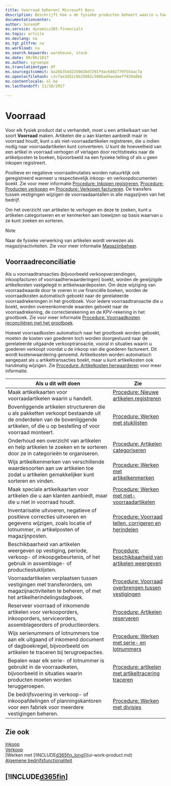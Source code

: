 ```yaml
---
title: Voorraad beheren| Microsoft Docs
description: Beschrijft hoe u de fysieke producten beheert waarin u handelt, bijvoorbeeld de voorraad in uw magazijn.
documentationcenter: 
author: SorenGP
ms.service: dynamics365-financials
ms.topic: article
ms.devlang: na
ms.tgt_pltfrm: na
ms.workload: na
ms.search.keywords: warehouse, stock
ms.date: 09/08/2017
ms.author: sgroespe
ms.translationtype: HT
ms.sourcegitcommit: ba26b354d235981bd7291f9ac6402779f554ac7a
ms.openlocfilehash: c3cfae3d52cbb25882c5986ad4aedaef7939a8b6
ms.contentlocale: nl-be
ms.lasthandoff: 11/10/2017

---
```


# <a name="inventory"></a>Voorraad
Voor elk fysiek product dat u verhandelt, moet u een artikelkaart van het soort **Voorraad** maken. Artikelen die u aan klanten aanbiedt maar in voorraad houdt, kunt u als niet-voorraadartikelen registreren, die u indien nodig naar voorraadartikelen kunt converteren. U kunt de hoeveelheid van een artikel in voorraad verhogen of verlagen door rechtstreeks naar de artikelposten te boeken, bijvoorbeeld na een fysieke telling of als u geen inkopen registreert.

Positieve en negatieve voorraadmutaties worden natuurklijk ook geregistreerd wanneer u respectievelijk inkoop- en verkoopdocumenten boekt. Zie voor meer informatie [Procedure: Inkopen registreren](purchasing-how-record-purchases.md), [Procedure: Producten verkopen](sales-how-sell-products.md) en [Procedure: Verkopen factureren](sales-how-invoice-sales.md). De transfers tussen vestigingen wijzigen de voorraadaantallen in alle magazijnen van het bedrijf.   

Om het overzicht van artikelen te verhogen en deze te zoeken, kunt u artikelen categoriseren en er kenmerken aan toewijzen op basis waarvan u ze kunt zoeken en sorteren.

> [!NOTE]
> Naar de fysieke verwerking van artikelen wordt verwezen als magazijnactiviteiten. Zie voor meer informatie [Magazijnbeheer](warehouse-manage-warehouse.md).

## <a name="inventory-reconciliation"></a>Voorraadreconciliatie
Als u voorraadtransacties (bijvoorbeeld verkoopverzendingen, inkoopfacturen of voorraadherwaarderingen) boekt, worden de gewijzigde artikelkosten vastgelegd in artikelwaardeposten. Om deze wijziging van voorraadwaarde door te voeren in uw financiële boeken, worden de voorraadkosten automatisch geboekt naar de gerelateerde voorraadrekeningen in het grootboek. Voor iedere voorraadtransactie die u boekt, worden overeenkomende waarden geboekt naar de voorraadrekening, de correctierekening en de KPV-rekening in het grootboek. Zie voor meer informatie [Procedure: Voorraadkosten reconciliëren met het grootboek](finance-how-to-post-inventory-costs-to-the-general-ledger.md).

Hoewel voorraadkosten automatisch naar het grootboek worden geboekt, moeten de kosten van goederen toch worden doorgestuurd naar de gerelateerde uitgaande verkooptransactie, vooral in situaties waarin u goederen verkoopt voordat u de inkoop van die goederen factureert. Dit wordt kostenwaardering genoemd. Artikelkosten worden automatisch aangepast als u artikeltransacties boekt, maar u kunt artikelkosten ook handmatig wijzigen. Zie [Procedure: Artikelkosten herwaarderen](inventory-how-adjust-item-costs.md) voor meer informatie.

|Als u dit wilt doen |Zie |
|---|----|
|Maak artikelkaarten voor voorraadartikelen waarin u handelt.|[Procedure: Nieuwe artikelen registreren](inventory-how-register-new-items.md)|
|Bovenliggende artikelen structureren die u als pakketten verkoopt bestaande uit de onderdelen van de bovenliggende artikelen, of die u op bestelling of voor voorraad monteert.|[Procedure: Werken met stuklijsten](inventory-how-work-BOMs.md)|
|Onderhoud een overzicht van artikelen en help artikelen te zoeken en te sorteren door ze in categorieën te organiseren.|[Procedure: Artikelen categoriseren](inventory-how-categorize-items.md)|
|Wijs artikelkenmerken van verschillende waardesoorten aan uw artikelen toe zodat u artikelen gemakkelijker kunt sorteren en vinden.|[Procedure: Werken met artikelkenmerken](inventory-how-work-item-attributes.md)|
|Maak speciale artikelkaarten voor artikelen die u aan klanten aanbiedt, maar die u niet in voorraad houdt.|[Procedure: Werken met niet-voorraadartikelen](inventory-how-work-nonstock-items.md)|
|Inventarisatie uitvoeren, negatieve of positieve correcties uitvoeren en gegevens wijzigen, zoals locatie of lotnummer, in artikelposten of magazijnposten.|[Procedure: Voorraad tellen, corrigeren en herindelen](inventory-how-count-adjust-reclassify.md)|
|Beschikbaarheid van artikelen weergeven op vestiging, periode, verkoop- of inkoopgebeurtenis, of het gebruik in assemblage- of productiestuklijsten.|[Procedure: beschikbaarheid van artikelen weergeven](inventory-how-availability-overview.md)|
|Voorraadartikelen verplaatsen tussen vestigingen met transferorders, om magazijnactiviteiten te beheren, of met het artikelherindelingsdagboek.|[Procedure: Voorraad overbrengen tussen vestigingen](inventory-how-transfer-between-locations.md)|
|Reserveer voorraad of inkomende artikelen voor verkooporders, inkooporders, serviceorders, assemblageorders of productieorders.|[Procedure: Artikelen reserveren](inventory-how-to-reserve-items.md)|
|Wijs serienummers of lotnummers toe aan elk uitgaand of inkomend document of dagboekregel, bijvoorbeeld om artikelen te traceren bij terugroepacties.|[Procedure: Werken met serie- en lotnummers](inventory-how-work-item-tracking.md)|
|Bepalen waar elk serie- of lotnummer is gebruikt in de voorraadketen, bijvoorbeeld in situaties waarin producten moeten worden teruggeroepen.|[Procedure: artikelen met artikeltracering traceren](inventory-how-to-trace-item-tracked-items.md)|
|De bedrijfsvoering in verkoop- of inkoopafdelingen of planningskantoren voor een fabriek voor meerdere vestigingen beheren.|[Procedure: Werken met divisies](inventory-responsibility-centers.md)|

## <a name="see-also"></a>Zie ook  
[Inkoop](purchasing-manage-purchasing.md)  
[Verkoop](sales-manage-sales.md)    
[Werken met [!INCLUDE[d365fin_long](includes/d365fin_long_md.md)]](ui-work-product.md)  
[Algemene bedrijfsfunctionaliteit](ui-across-business-areas.md)

## [!INCLUDE[d365fin](includes/free_trial_md.md)]

